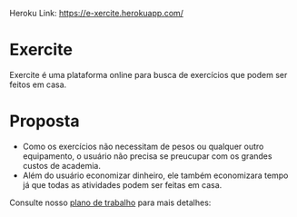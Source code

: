 Heroku Link: https://e-xercite.herokuapp.com/

# Exercite
Exercite é uma plataforma online para busca de exercícios que podem ser feitos em casa.

# Proposta
* Como os exercícios não necessitam de pesos ou qualquer outro equipamento, o usuário não precisa se preucupar com os grandes custos de academia.
* Além do usuário economizar dinheiro, ele também economizara tempo já que todas as atividades podem ser feitas em casa.

Consulte nosso [plano de trabalho](https://drive.google.com/file/d/1WTwv4sMkAL5m61KmoH8if0PKPWywnzYw/view) para mais detalhes:
